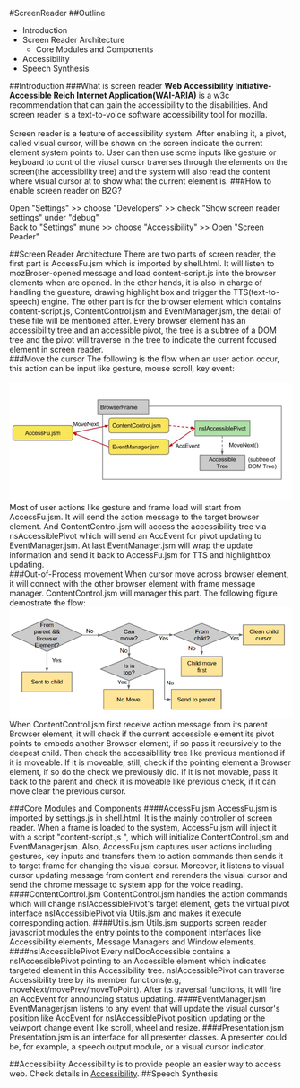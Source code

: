 #ScreenReader
##Outline
* Introduction
* Screen Reader Architecture
  * Core Modules and Components
* Accessibility
* Speech Synthesis

##Introduction
###What is screen reader
**Web Accessibility Initiative-Accessible Reich Internet Application(WAI-ARIA)** is a w3c recommendation that can gain 
the accessibility to the disabilities. And screen reader is a text-to-voice software accessibility tool for mozilla.<br/><br/>
Screen reader is a feature of accessibility system. After enabling it, a pivot, called visual cursor, will be shown on the screen indicate the current element system points to. User can then use some inputs like gesture or keyboard to control the viusal cursor traverses through the elements on the screen(the accessibility tree) and the system will also read the content where visual cursor at to show what the current element is.
###How to enable screen reader on B2G?

Open "Settings" >> choose "Developers" >> check "Show screen reader settings" under "debug"<br/>
Back to "Settings" mune >> choose "Accessibility" >> Open "Screen Reader"

##Screen Reader Architecture
  There are two parts of screen reader, the first part is AccessFu.jsm which is imported by shell.html. It will listen to mozBroser-opened message and load content-script.js into the browser elements when are opened. In the other hands, it is also in charge of handling the guesture, drawing highlight box and trigger the TTS(text-to-speech) engine. The other part is for the browser element which contains content-script.js, ContentControl.jsm and EventManager.jsm, the detail of these file will be mentioned after. Every browser element has an accessibility tree and an accessible pivot, the tree is a subtree of a DOM tree and the pivot will traverse in the tree to indicate the current focused element in screen reader.<br>
###Move the cursor
The following is the flow when an user action occur, this action can be input like gesture, mouse scroll, key event:<br/><br/>
  ![Code flow](./img/codeFlow.png)<br/>
  Most of user actions like gesture and frame load will start from AccessFu.jsm. It will send the action message to the target browser element. And ContentControl.jsm will access the accessibility tree via nsAccessiblePivot which will send an AccEvent for pivot updating to EventManager.jsm. At last EventManager.jsm will wrap the update information and send it back to AccessFu.jsm for TTS and highlightbox updating.<br>
###Out-of-Process movement
  When cursor move across browser element, it will connect with the other browser element with frame message manager. ContentControl.jsm will manager this part. The following figure demostrate the flow:<br>
  ![Code flow2](./img/codeFlow2.png)<br>
  When ContentControl.jsm first receive action message from its parent Browser element, it will check if the current accessible element its pivot points to embeds another Browser element, if so pass it recursively to the deepest child. Then check the accessiblility tree like previous mentioned if it is moveable. If it is moveable, still, check if the pointing element a Browser element, if so do the check we previously did. if it is not movable, pass it back to the parent and check it is moveable like previous check, if it can move clear the previous cursor.

###Core Modules and Components
####AccessFu.jsm
  AccessFu.jsm is imported by settings.js in shell.html. It is the mainly controller of screen reader. When a frame is loaded to the system, AccessFu.jsm will inject it with a script "content-script.js ", which will initialize ContentControl.jsm and EventManager.jsm. Also, AccessFu.jsm captures user actions including gestures, key inputs and transfers them to action commands then sends it to target frame for changing the visual corsur. Moreover, it listens to visual cursor updating message from content and rerenders the visual cursor and send the chrome message to system app for the voice reading.
####ContentControl.jsm
  ContentControl.jsm handles the action commands which will change nsIAccessiblePivot's target element, gets the virtual pivot interface nsIAccessiblePivot via Utils.jsm and makes it execute corresponding action.
####Utils.jsm
  Utils.jsm supports screen reader javascript modules the entry points to the component interfaces like Accessibility elements, Message Managers and Window elements.
####nsIAccessiblePivot
  Every nsIDocAccessible contains a nsIAccessiblePivot pointing to an Accessible element which indicates targeted element in this Accessibility tree. nsIAccessiblePivot can traverse Accessibility tree by its member functions(e.g, moveNext/movePrev/moveToPoint). After its traversal functions, it will fire an AccEvent for announcing status updating.
####EventManager.jsm
  EventManager.jsm listens to any event that will update the visual cursor's position like AccEvent for nsIAccessiblePivot position updating or the veiwport change event like scroll, wheel and resize.
####Presentation.jsm
  Presentation.jsm is an interface for all presenter classes. A presenter could be, for example, a speech output module, or a visual cursor indicator.

##Accessibility
  Accessibility is to provide people an easier way to access web. Check details in [Accessibility](https://developer.mozilla.org/en-US/docs/Web/Accessibility).
##Speech Synthesis
  

